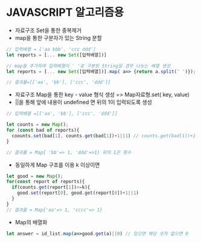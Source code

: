 # JAVASCRIPT 알고리즘용

- 자료구조 Set을 통한 중복제거
- map을 통한 구분자가 있는 String 분할

``` javascript
// 입력배열 = ['aa bbb', 'ccc ddd']
let reports = [... new Set([입력배열])]

// map을 추가하여 입력배열이 ' '로 구분된 String일 경우 나눈는 배열 생성
let reports = [... new Set([입력배열])].map( a=> {return a.split(' ')});

// 결과물=[['aa', 'bb'], ['ccc', 'ddd']]
```



- 자료구조 Map을 통한 key - value 형식 생성 => Map자료형.set( key, value)
- ||을 통해 앞에 내용이 undefined 면 뒤의 1이 입력되도록 생성

``` javascript
// 입력배열 =[['aa', 'bb'], ['ccc', 'ddd']]

let counts = new Map();
for (const bad of reports){
  coounts.set(bad[1], counts.get(bad[1])+1||1) // counts.get(bad[1])+1 혹은 1
}

// 결과물 = Map{ 'bb'=> 1, 'ddd'=>1} 뒤의 1은 횟수 
```



- 동일하게 Map 구조를 이용 k 이상이면 

``` javascript
let good = new Map();
for(const report of reports){
  if(counts.get(report[1])>=k){
    good.set(report[0], good.get(report[0])+1||1)
  }
}
// 결과물 = Map{'aa'=> 1, 'cccc'=> 1}
```



- Map의 배열화

``` javascript
let answer = id_list.map(a=>good.get(a)||0) // 있으면 해당 숫자 없으면 0
```

